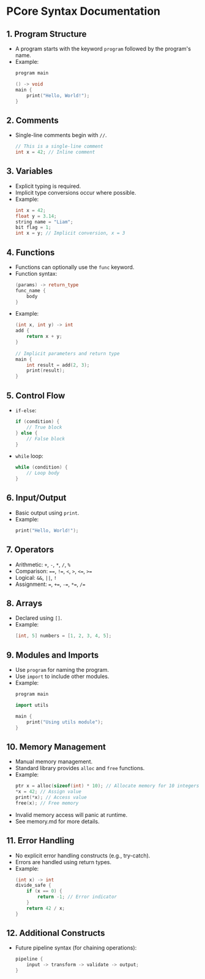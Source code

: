 # PCore Syntax Documentation

## 1. Program Structure
- A program starts with the keyword `program` followed by the program's name.
- Example:
  ```c++
  program main
  
  () -> void
  main {
      print("Hello, World!");
  }
  ```

## 2. Comments
- Single-line comments begin with `//`.
  ```c++
  // This is a single-line comment
  int x = 42; // Inline comment
  ```

## 3. Variables
- Explicit typing is required.
- Implicit type conversions occur where possible.
- Example:
  ```c++
  int x = 42;
  float y = 3.14;
  string name = "Liam";
  bit flag = 1;
  int x = y; // Implicit conversion, x = 3
  ```

## 4. Functions
- Functions can optionally use the `func` keyword.
- Function syntax:
  ```c++
  (params) -> return_type
  func_name {
      body
  }
  ```
- Example:
  ```c++
  (int x, int y) -> int 
  add {
      return x + y;
  }
    
  // Implicit parameters and return type
  main {
      int result = add(2, 3);
      print(result);
  }
  ```

## 5. Control Flow
- `if-else`:
  ```c++
  if (condition) {
      // True block
  } else {
      // False block
  }
  ```
- `while` loop:
  ```c++
  while (condition) {
      // Loop body
  }
  ```

## 6. Input/Output
- Basic output using `print`.
- Example:
  ```c++
  print("Hello, World!");
  ```

## 7. Operators
- Arithmetic: `+`, `-`, `*`, `/`, `%`
- Comparison: `==`, `!=`, `<`, `>`, `<=`, `>=`
- Logical: `&&`, `||`, `!`
- Assignment: `=`, `+=`, `-=`, `*=`, `/=`

## 8. Arrays
- Declared using `[]`.
- Example:
  ```c++
  [int, 5] numbers = [1, 2, 3, 4, 5];
  ```

## 9. Modules and Imports
- Use `program` for naming the program.
- Use `import` to include other modules.
- Example:
  ```c++
  program main

  import utils

  main {
      print("Using utils module");
  }
  ```

## 10. Memory Management
- Manual memory management.
- Standard library provides `alloc` and `free` functions.
- Example:
  ```c++
  ptr x = alloc(sizeof(int) * 10); // Allocate memory for 10 integers
  *x = 42; // Assign value
  print(*x); // Access value
  free(x); // Free memory
  ```
- Invalid memory access will panic at runtime.
- See memory.md for more details.

## 11. Error Handling
- No explicit error handling constructs (e.g., try-catch).
- Errors are handled using return types.
- Example:
  ```c++
  (int x) -> int 
  divide_safe {
      if (x == 0) {
          return -1; // Error indicator
      }
      return 42 / x;
  }
  ```

## 12. Additional Constructs
- Future pipeline syntax (for chaining operations):
  ```c++
  pipeline {
      input -> transform -> validate -> output;
  }
  ```

